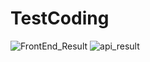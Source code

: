 # TestCoding
![FrontEnd_Result](https://github.com/angeloqgit/TestCoding/assets/24597717/c6c50a7a-a889-4995-8349-cec16a63a72b)
![api_result](https://github.com/angeloqgit/TestCoding/assets/24597717/2c13a69e-47c1-48ef-95d7-b6298fe8ce86)
